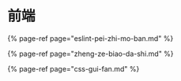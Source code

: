 # 前端

{% page-ref page="eslint-pei-zhi-mo-ban.md" %}

{% page-ref page="zheng-ze-biao-da-shi.md" %}

{% page-ref page="css-gui-fan.md" %}



